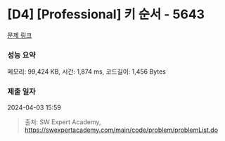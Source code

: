 # [D4] [Professional] 키 순서 - 5643 

[문제 링크](https://swexpertacademy.com/main/code/problem/problemDetail.do?contestProbId=AWXQsLWKd5cDFAUo) 

### 성능 요약

메모리: 99,424 KB, 시간: 1,874 ms, 코드길이: 1,456 Bytes

### 제출 일자

2024-04-03 15:59



> 출처: SW Expert Academy, https://swexpertacademy.com/main/code/problem/problemList.do